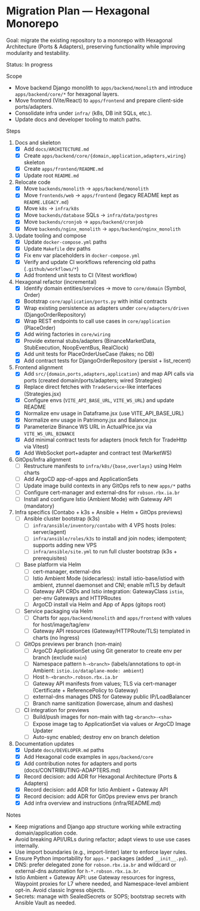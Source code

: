 # Migration Plan — Hexagonal Monorepo

Goal: migrate the existing repository to a monorepo with Hexagonal Architecture (Ports & Adapters), preserving functionality while improving modularity and testability.

Status: In progress

Scope
- Move backend Django monolith to `apps/backend/monolith` and introduce `apps/backend/core/*` for hexagonal layers.
- Move frontend (Vite/React) to `apps/frontend` and prepare client-side ports/adapters.
- Consolidate infra under `infra/` (k8s, DB init SQLs, etc.).
- Update docs and developer tooling to match paths.

Steps
1) Docs and skeleton
   - [x] Add `docs/ARCHITECTURE.md`
   - [x] Create `apps/backend/core/{domain,application,adapters,wiring}` skeleton
   - [x] Create `apps/frontend/README.md`
   - [x] Update root `README.md`
2) Relocate code
   - [x] Move `backends/monolith` → `apps/backend/monolith`
   - [x] Move `frontends/web` → `apps/frontend` (legacy README kept as `README.LEGACY.md`)
   - [x] Move `k8s` → `infra/k8s`
   - [x] Move `backends/database` SQLs → `infra/data/postgres`
   - [x] Move `backends/cronjob` → `apps/backend/cronjob`
   - [x] Move `backends/nginx_monolith` → `apps/backend/nginx_monolith`
3) Update tooling and compose
   - [x] Update `docker-compose.yml` paths
   - [x] Update `Makefile` dev paths
   - [x] Fix env var placeholders in `docker-compose.yml`
   - [x] Verify and update CI workflows referencing old paths (`.github/workflows/*`)
   - [x] Add frontend unit tests to CI (Vitest workflow)
4) Hexagonal refactor (incremental)
   - [x] Identify domain entities/services → move to `core/domain` (Symbol, Order)
   - [x] Bootstrap `core/application/ports.py` with initial contracts
   - [x] Wrap existing persistence as adapters under `core/adapters/driven` (DjangoOrderRepository)
   - [x] Wrap REST endpoints to call use cases in `core/application` (PlaceOrder)
   - [x] Add wiring factories in `core/wiring`
   - [x] Provide external stubs/adapters (BinanceMarketData, StubExecution, NoopEventBus, RealClock)
   - [x] Add unit tests for PlaceOrderUseCase (fakes; no DB)
   - [x] Add contract tests for DjangoOrderRepository (persist + list_recent)
5) Frontend alignment
   - [x] Add `src/{domain,ports,adapters,application}` and map API calls via ports (created domain/ports/adapters; wired Strategies)
   - [x] Replace direct fetches with `TradeService`-like interfaces (Strategies.jsx)
   - [x] Configure envs (`VITE_API_BASE_URL`, `VITE_WS_URL`) and update README
   - [x] Normalize env usage in Dataframe.jsx (use VITE_API_BASE_URL)
   - [x] Normalize env usage in Patrimony.jsx and Balance.jsx
   - [x] Parameterize Binance WS URL in ActualPrice.jsx via `VITE_WS_URL_BINANCE`
   - [x] Add minimal contract tests for adapters (mock fetch for TradeHttp via Vitest)
   - [x] Add WebSocket port+adapter and contract test (MarketWS)
6) GitOps/Infra alignment
   - [ ] Restructure manifests to `infra/k8s/{base,overlays}` using Helm charts
   - [ ] Add ArgoCD app-of-apps and ApplicationSets
   - [ ] Update image build contexts in any GitOps refs to new `apps/*` paths
   - [ ] Configure cert-manager and external-dns for `robson.rbx.ia.br`
   - [ ] Install and configure Istio (Ambient Mode) with Gateway API (mandatory)

8) Infra specifics (Contabo + k3s + Ansible + Helm + GitOps previews)
   - [ ] Ansible cluster bootstrap (k3s)
       - [ ] `infra/ansible/inventory/contabo` with 4 VPS hosts (roles: server/agent)
       - [ ] `infra/ansible/roles/k3s` to install and join nodes; idempotent; supports adding new VPS
       - [ ] `infra/ansible/site.yml` to run full cluster bootstrap (k3s + prerequisites)
   - [ ] Base platform via Helm
       - [ ] cert-manager, external-dns
       - [ ] Istio Ambient Mode (sidecarless): install istio-base/istiod with ambient, ztunnel daemonset and CNI; enable mTLS by default
       - [ ] Gateway API CRDs and Istio integration: GatewayClass `istio`, per-env Gateways and HTTPRoutes
       - [ ] ArgoCD install via Helm and App of Apps (gitops root)
   - [ ] Service packaging via Helm
       - [ ] Charts for `apps/backend/monolith` and `apps/frontend` with values for host/image/tag/env
       - [ ] Gateway API resources (Gateway/HTTPRoute/TLS) templated in charts (no Ingress)
   - [ ] GitOps previews per branch (non-main)
       - [ ] ArgoCD ApplicationSet using Git generator to create env per branch (exclude `main`)
       - [ ] Namespace pattern `h-<branch>` (labels/annotations to opt-in Ambient: `istio.io/dataplane-mode: ambient`)
       - [ ] Host `h-<branch>.robson.rbx.ia.br`
       - [ ] Gateway API manifests from values; TLS via cert-manager (Certificate + ReferencePolicy to Gateway)
       - [ ] external-dns manages DNS for Gateway public IP/LoadBalancer
       - [ ] Branch name sanitization (lowercase, alnum and dashes)
   - [ ] CI integration for previews
       - [ ] Build/push images for non-main with tag `<branch>-<sha>`
       - [ ] Expose image tag to ApplicationSet via values or ArgoCD Image Updater
       - [ ] Auto-sync enabled; destroy env on branch deletion
7) Documentation updates
   - [x] Update `docs/DEVELOPER.md` paths
   - [x] Add Hexagonal code examples in `apps/backend/core`
   - [x] Add contribution notes for adapters and ports (docs/CONTRIBUTING-ADAPTERS.md)
   - [x] Record decision: add ADR for Hexagonal Architecture (Ports & Adapters)
   - [x] Record decision: add ADR for Istio Ambient + Gateway API
   - [x] Record decision: add ADR for GitOps preview envs per branch
   - [x] Add infra overview and instructions (infra/README.md)

Notes
- Keep migrations and Django app structure working while extracting domain/application code.
- Avoid breaking API/URLs during refactor; adapt views to use use cases internally.
- Use import boundaries (e.g., import-linter) later to enforce layer rules.
- Ensure Python importability for `apps.*` packages (added `__init__.py`).
- DNS: prefer delegated zone for `robson.rbx.ia.br` and wildcard or external-dns automation for `h-*.robson.rbx.ia.br`.
- Istio Ambient + Gateway API: use Gateway resources for ingress, Waypoint proxies for L7 where needed, and Namespace-level ambient opt-in. Avoid classic Ingress objects.
- Secrets: manage with SealedSecrets or SOPS; bootstrap secrets with Ansible Vault as needed.
